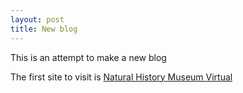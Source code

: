 ```yaml
---
layout: post
title: New blog
---
```


This is an attempt to make a new blog

The first site to visit is [Natural History Museum Virtual](http://nhm.ac.uk/visit/virtual-museum.ntml)
